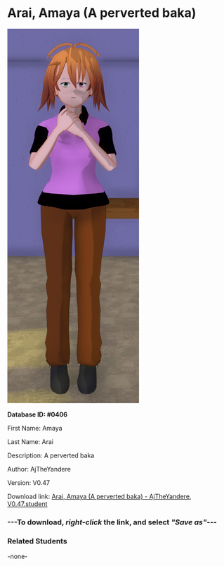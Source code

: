 # Arai, Amaya (A perverted baka)

<img src="Files/Arai, Amaya (A perverted baka).png" title="Arai, Amaya (A perverted baka) - AjTheYandere, V0.47">

**Database ID: #0406**

First Name: Amaya

Last Name: Arai

Description: A perverted baka

Author: AjTheYandere

Version: V0.47

Download link: <a href="https://raw.githubusercontent.com/Arbiter1223/Daigaku-Gurashi-Custom-Students/master/Students/Files/Arai%2C%20Amaya%20(A%20perverted%20baka)%20-%20AjTheYandere%2C%20V0.47.student">Arai, Amaya (A perverted baka) - AjTheYandere, V0.47.student</a>

### ---**To download, _right-click_ the link, and select _"Save as"_**---

### Related Students

-none-
